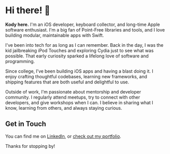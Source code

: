 # Hi there! 👋

**Kody here.** I'm an iOS developer, keyboard collector, and long-time Apple software enthusiast. I'm a big fan of Point-Free libraries and tools, and I love building modular, maintainable apps with Swift.

I've been into tech for as long as I can remember. Back in the day, I was the kid jailbreaking iPod Touches and exploring Cydia just to see what was possible. That early curiosity sparked a lifelong love of software and programming.

Since college, I’ve been building iOS apps and having a blast doing it. I enjoy crafting thoughtful codebases, learning new frameworks, and shipping features that are both useful and delightful to use.

Outside of work, I'm passionate about mentorship and developer community. I regularly attend meetups, try to connect with other developers, and give workshops when I can. I believe in sharing what I know, learning from others, and always staying curious.

## Get in Touch

You can find me on [LinkedIn](https://www.linkedin.com/in/kodydeda4/), or [check out my portfolio](https://kodydeda.vercel.app).

Thanks for stopping by!
